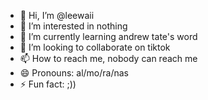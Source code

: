 - 👋 Hi, I’m @leewaii
- 👀 I’m interested in nothing
- 🌱 I’m currently learning andrew tate's word
- 💞️ I’m looking to collaborate on tiktok
- 📫 How to reach me, nobody can reach me 
- 😄 Pronouns: al/mo/ra/nas
- ⚡ Fun fact: ;))
